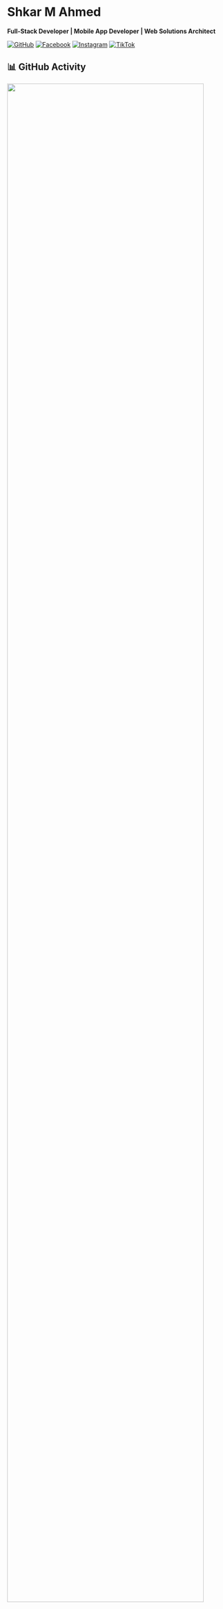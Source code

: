 # Shkar M Ahmed
**Full-Stack Developer | Mobile App Developer | Web Solutions Architect** 

[![GitHub](https://img.shields.io/badge/GitHub-Follow-6366f1?style=flat-square&logo=github&logoColor=f8fafc&labelColor=1e293b)](https://github.com/Shkar-M-Ahmed)
[![Facebook](https://img.shields.io/badge/Facebook-Follow-1877F2?style=flat-square&logo=facebook&logoColor=f8fafc&labelColor=1e293b)][facebook-url]
[![Instagram](https://img.shields.io/badge/Instagram-Follow-E4405F?style=flat-square&logo=instagram&logoColor=f8fafc&labelColor=1e293b)][instagram-url]
[![TikTok](https://img.shields.io/badge/TikTok-Follow-000000?style=flat-square&logo=tiktok&logoColor=f8fafc&labelColor=1e293b)][tiktok-url]

## 📊 GitHub Activity 

  <a href="https://github.com/Ashutosh00710/github-readme-activity-graph">
    <img src="https://github-readme-activity-graph.vercel.app/graph?username=Shkar-M-Ahmed&bg_color=0f172a&color=f8fafc&line=6366f1&point=10b981&area=true&hide_border=true&custom_title=Contribution%20Graph" width="95%" />
  </a>
</div> 

## 🛠️ Technical Expertise 

### **Frontend Development**
![React](https://img.shields.io/badge/React-61DAFB?style=flat-square&logo=react&logoColor=black)
![HTML5](https://img.shields.io/badge/HTML5-E34F26?style=flat-square&logo=html5&logoColor=white)
![CSS3](https://img.shields.io/badge/CSS3-1572B6?style=flat-square&logo=css3&logoColor=white)
![JavaScript](https://img.shields.io/badge/JavaScript-F7DF1E?style=flat-square&logo=javascript&logoColor=black)
![jQuery](https://img.shields.io/badge/jQuery-0769AD?style=flat-square&logo=jquery&logoColor=white)
![Bootstrap](https://img.shields.io/badge/Bootstrap-7952B3?style=flat-square&logo=bootstrap&logoColor=white)
![Flutter](https://img.shields.io/badge/Flutter-02569B?style=flat-square&logo=flutter&logoColor=white)
![Dart](https://img.shields.io/badge/Dart-0175C2?style=flat-square&logo=dart&logoColor=white)
![Python](https://img.shields.io/badge/Python-3776AB?style=flat-square&logo=python&logoColor=white)
![Next.js](https://img.shields.io/badge/Next.js-000000?style=flat-square&logo=nextdotjs&logoColor=white)

### **Backend Development**
![Node.js](https://img.shields.io/badge/Node.js-339933?style=flat-square&logo=nodedotjs&logoColor=white)
![Express.js](https://img.shields.io/badge/Express.js-000000?style=flat-square&logo=express&logoColor=white)
![REST API](https://img.shields.io/badge/REST_API-FF6C37?style=flat-square&logo=json&logoColor=white)
![JSON](https://img.shields.io/badge/JSON-000000?style=flat-square&logo=json&logoColor=white)
![MongoDB](https://img.shields.io/badge/MongoDB-47A248?style=flat-square&logo=mongodb&logoColor=white)
![SQLite](https://img.shields.io/badge/SQLite-003B57?style=flat-square&logo=sqlite&logoColor=white)
![OAuth](https://img.shields.io/badge/OAuth-000000?style=flat-square&logo=oauth&logoColor=white)
![Auth0](https://img.shields.io/badge/Auth0-EB5424?style=flat-square&logo=auth0&logoColor=white)

### **Deployment & Hosting** 
![Netlify](https://img.shields.io/badge/Netlify-00C7B7?style=flat-square&logo=netlify&logoColor=white)
![Render](https://img.shields.io/badge/Render-46E3B7?style=flat-square&logo=render&logoColor=white)
![Contabo](https://img.shields.io/badge/Contabo-003580?style=flat-square&logo=contabo&logoColor=white)
![Vercel](https://img.shields.io/badge/Vercel-000000?style=flat-square&logo=vercel&logoColor=white)


## 💼 What I Bring to the Table

<div align="left">

| 🛠️ **Technical Skills**  |  💡 **Problem-Solving**  |  👥 **Collaboration**  |  📈 **Growth Mindset**  |
| :--- | :--- | :--- | :--- |
| Modern frameworks | Analytical approach | Team communication | Continuous learning |
| Responsive design | Creative solutions | Agile methodology | Adapting to trends |
| Performance optimization | Efficient debugging | Code reviews | Skill development |

</div>

 — Shkar M Ahmed

[facebook-url]: https://facebook.com/shkarhawrami.121121
[instagram-url]: https://instagram.com/ardawan.511
[tiktok-url]: https://www.tiktok.com/@shkar_35
